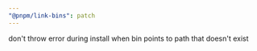 ```yaml
---
"@pnpm/link-bins": patch
---
```


don't throw error during install when bin points to path that doesn't exist
